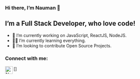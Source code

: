 ### Hi there, I’m Nauman 👋

## I’m a Full Stack Developer, who love code!
- 🔭 I’m currently working on JavaScript, ReactJS, NodeJS.
- :dancing_men: I’m currently learning everything.
- 🌱 I’m looking to contribute Open Source Projects.


### Connect with me:

[<img align="left" alt="Nauman | LinkedIn" width="25px" src="https://cdn.jsdelivr.net/npm/simple-icons@v3/icons/linkedin.svg" />]
